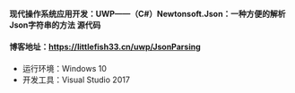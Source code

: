 #### 现代操作系统应用开发：UWP——（C#）Newtonsoft.Json：一种方便的解析Json字符串的方法 源代码

#### 博客地址：https://littlefish33.cn/uwp/JsonParsing

- 运行环境：Windows 10
- 开发工具：Visual Studio 2017

